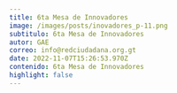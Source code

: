 ```yaml
---
title: 6ta Mesa de Innovadores
image: /images/posts/inovadores_p-11.png
subtitulo: 6ta Mesa de Innovadores
autor: GAE
correo: info@redciudadana.org.gt
date: 2022-11-07T15:26:53.970Z
contenido: 6ta Mesa de Innovadores
highlight: false
---
```

